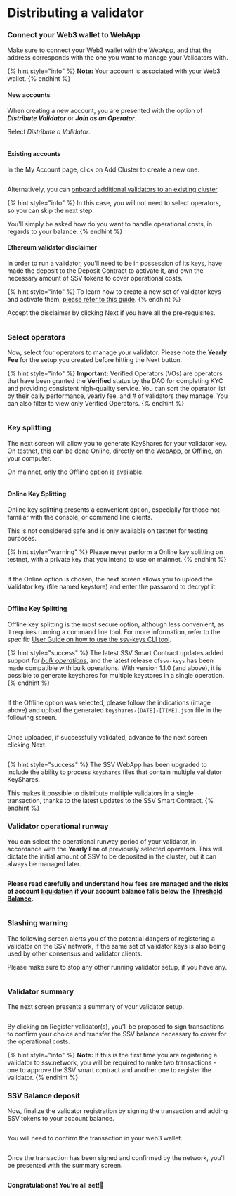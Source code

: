 # Distributing a validator

### Connect your Web3 wallet to WebApp

Make sure to connect your Web3 wallet with the WebApp, and that the address corresponds with the one you want to manage your Validators with.

{% hint style="info" %}
**Note:** Your account is associated with your Web3 wallet.
{% endhint %}

#### New accounts

When creating a new account, you are presented with the option of _**Distribute Validator**_ or _**Join as an Operator**_.

Select _Distribute a Validator_.

<figure><img src="../../.gitbook/assets/distribute_validator_1.png" alt=""><figcaption></figcaption></figure>

#### Existing accounts

In the My Account page, click on Add Cluster to create a new one.

<figure><img src="../../.gitbook/assets/distribute_validator_2.png" alt=""><figcaption></figcaption></figure>

Alternatively, you can [onboard additional validators to an existing cluster](../cluster-management/adding-validator-to-existing-cluster.md).

{% hint style="info" %}
In this case, you will not need to select operators, so you can skip the next step.

You'll simply be asked how do you want to handle operational costs, in regards to your balance.
{% endhint %}

#### Ethereum validator disclaimer

In order to run a validator, you'll need to be in possession of its keys, have made the deposit to the Deposit Contract to activate it, and own the necessary amount of SSV tokens to cover operational costs.

{% hint style="info" %}
To learn how to create a new set of validator keys and activate them, [please refer to this guide](creating-a-new-validator.md).
{% endhint %}

Accept the disclaimer by clicking Next if you have all the pre-requisites.

<figure><img src="../../.gitbook/assets/distribute_validator_3.png" alt=""><figcaption></figcaption></figure>

### Select operators

Now, select four operators to manage your validator. Please note the **Yearly Fee** for the setup you created before hitting the Next button.

{% hint style="info" %}
**Important:** Verified Operators (VOs) are operators that have been granted the **Verified** status by the DAO for completing KYC and providing consistent high-quality service. You can sort the operator list by their daily performance, yearly fee, and # of validators they manage. You can also filter to view only Verified Operators.
{% endhint %}

<figure><img src="../../.gitbook/assets/Screenshot 2024-03-13 at 12.03.16.png" alt=""><figcaption></figcaption></figure>

### Key splitting

The next screen will allow you to generate KeyShares for your validator key. On testnet, this can be done Online, directly on the WebApp, or Offline, on your computer.

On mainnet, only the Offline option is available.

<figure><img src="../../.gitbook/assets/distribute_validator_7.png" alt=""><figcaption></figcaption></figure>

#### Online Key Splitting

Online key splitting presents a convenient option, especially for those not familiar with the console,  or command line clients.

This is not considered safe and is only available on testnet for testing purposes.

{% hint style="warning" %}
Please never perform a Online key splitting on testnet, with a private key that you intend to use on mainnet.
{% endhint %}

<figure><img src="../../.gitbook/assets/distribute_validator_8.png" alt=""><figcaption></figcaption></figure>

If the Online option is chosen, the next screen allows you to upload the Validator key (file named keystore) and enter the password to decrypt it.

<figure><img src="../../.gitbook/assets/distribute_validator_9.png" alt=""><figcaption></figcaption></figure>

#### Offline Key Splitting

Offline key splitting is the most secure option, although less convenient, as it requires running a command line tool. For more information, refer to the specific [User Guide on how to use the ssv-keys CLI tool](../tools/ssv-keys-cli.md).

{% hint style="success" %}
The latest SSV Smart Contract updates added support for [_bulk operations_](../../developers/smart-contracts/ssvnetwork.md#bulkregistervalidator-publickey-operatorids-shares-amount-cluster), and the latest release of`ssv-keys` has been made compatible with bulk operations. With version 1.1.0 (and above), it is possible to generate keyshares for multiple keystores in a single operation.
{% endhint %}

<figure><img src="../../.gitbook/assets/distribute_validator_10.png" alt=""><figcaption></figcaption></figure>

If the Offline option was selected, please follow the indications (image above) and upload the generated `keyshares-[DATE]-[TIME].json` file in the following screen.

<figure><img src="../../.gitbook/assets/distribute_validator_11.png" alt=""><figcaption></figcaption></figure>

Once uploaded, if successfully validated, advance to the next screen clicking Next.

<figure><img src="../../.gitbook/assets/Screenshot 2024-03-13 at 12.04.48 (1).png" alt=""><figcaption></figcaption></figure>

{% hint style="success" %}
The SSV WebApp has been upgraded to include the ability to process `keyshares` files that contain multiple validator KeyShares.

This makes it possible to distribute multiple validators in a single transaction, thanks to the latest updates to the SSV Smart Contract.
{% endhint %}

### Validator operational runway

You can select the operational runway period of your validator, in accordance with the **Yearly Fee** of previously selected operators. This will dictate the initial amount of SSV to be deposited in the cluster, but it can always be managed later.

<figure><img src="../../.gitbook/assets/distribute_validator_5.png" alt=""><figcaption></figcaption></figure>

**Please read carefully and understand how fees are managed and the risks of account** [**liquidation**](https://ssv.network/glossary/#liquidation) **if your account balance falls below the** [**Threshold Balance**](https://ssv.network/glossary/##threshold-balance)**.**

<figure><img src="../../.gitbook/assets/distribute_validator_6.png" alt=""><figcaption></figcaption></figure>

### Slashing warning

The following screen alerts you of the potential dangers of registering a validator on the SSV network, if the same set of validator keys is also being used by other consensus and validator clients.

Please make sure to stop any other running validator setup, if you have any.

<figure><img src="../../.gitbook/assets/distribute_validator_13.png" alt=""><figcaption></figcaption></figure>

### Validator summary

The next screen presents a summary of your validator setup.

<figure><img src="../../.gitbook/assets/Screenshot 2024-03-13 at 12.05.28.png" alt=""><figcaption></figcaption></figure>

By clicking on Register validator(s), you'll be proposed to sign transactions to confirm your choice and transfer the SSV balance necessary to cover for the operational costs.

{% hint style="info" %}
**Note:** If this is the first time you are registering a validator to ssv.network, you will be required to make two transactions - one to approve the SSV smart contract and another one to register the validator.
{% endhint %}

### SSV Balance deposit

Now, finalize the validator registration by signing the transaction and adding SSV tokens to your account balance.

<figure><img src="../../.gitbook/assets/distribute_validator_16.png" alt=""><figcaption></figcaption></figure>

You will need to confirm the transaction in your web3 wallet.

<figure><img src="../../.gitbook/assets/distribute_validator_17.png" alt=""><figcaption></figcaption></figure>

Once the transaction has been signed and confirmed by the network, you'll be presented with the summary screen.

<figure><img src="../../.gitbook/assets/Screenshot 2024-03-13 at 12.06.11.png" alt=""><figcaption></figcaption></figure>

**Congratulations! You’re all set!🥳**
